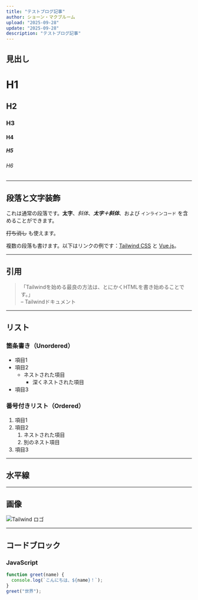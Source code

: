 ```yaml
---
title: "テストブログ記事"
author: ショーン・マクブルーム
upload: "2025-09-28"
update: "2025-09-28"
description: "テストブログ記事"
---
```


## 見出し

# H1
## H2
### H3
#### H4
##### H5
###### H6

---

## 段落と文字装飾

これは通常の段落です。**太字**、*斜体*、***太字＋斜体***、および `インラインコード` を含めることができます。

~~打ち消し~~ も使えます。

複数の段落も書けます。以下はリンクの例です：[Tailwind CSS](https://tailwindcss.com) と [Vue.js](https://vuejs.org)。

---

## 引用

> 「Tailwindを始める最良の方法は、とにかくHTMLを書き始めることです。」  
> – Tailwindドキュメント

---

## リスト

### 箇条書き（Unordered）
- 項目1
- 項目2
  - ネストされた項目
    - 深くネストされた項目
- 項目3

### 番号付きリスト（Ordered）
1. 項目1
2. 項目2
   1. ネストされた項目
   2. 別のネスト項目
3. 項目3

---

## 水平線

---

## 画像

![Tailwind ロゴ](https://tailwindcss.com/favicons/apple-touch-icon.png)

---

## コードブロック

### JavaScript
```js
function greet(name) {
  console.log(`こんにちは、${name}！`);
}
greet("世界");
```